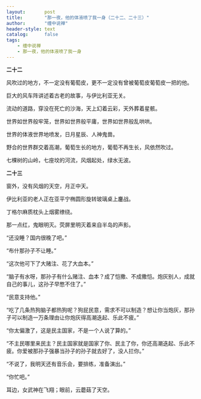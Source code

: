 ```yaml
---
layout:       post
title:        "那一夜，他的体液喷了我一身（二十二、二十三）"
author:       "缠中说禅"
header-style: text
catalog:      false
tags:
    - 缠中说禅
    - 那一夜，他的体液喷了我一身
---
```


**二十二**



风吹过的地方，不一定没有葡萄皮，更不一定没有曾被葡萄皮葡萄皮一把的他。

巨大的风车阵讲述着古老的故事，与伊比利亚无关。

流动的道路，穿没在死亡的沙海，天上幻着云彩，天外葬着星骸。

世界如世界般牢笼，世界如世界般平庸，世界如世界般乱哄哄。

世界的体液世界地喷发，日月星辰、人神鬼兽。

野合的世界群交着高潮，葡萄生长的地方，葡萄不再生长，风依然吹过。

七棵树的山岭，七座坟的河流，风烟起处，绿水无波。



**二十三**



窗外，没有风烟的天空，月正中天。

伊比利亚的老人正在亚平宁椭圆形旋转玻璃桌上鏖战。

丁格尔麻质枕头上烟雾缭绕。

那一点红，鬼眼明灭。荧屏里明灭着来自半岛的声影。

“还没睡？国内很晚了吧。”

“布什那孙子不让睡。”

“这次他可下了大赌注、花了大血本。”

“脑子有水呀，那孙子有什么赌注、血本？成了恺撒、不成撒恺。炮灰别人，成就自己的事儿，这孙子早憋不住了。”

“民意支持他。”

“吃了几条热狗脑子都热狗呢？狗屁民意，需求不可以制造？想让你当炮灰，那孙子可以制造一万条理由让你炮灰得高潮迭起、乐此不疲。”

“你太偏激了，这是民主国家，不是一个人说了算的。”

“不主民哪里来民主？民主国家就是国家了你、民主了你，你还高潮迭起、乐此不疲。你爱被那孙子强暴当孙子的孙子就去好了，没人拦你。”

“不说了，我明天还有音乐会，要排练，准备演出。”

“你忙吧。”

耳边，女武神在飞翔；眼前，云蘑菇了天空。
